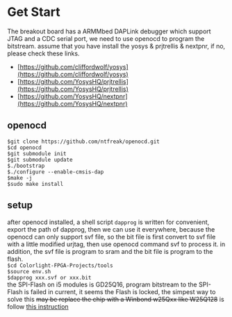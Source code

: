 # Get Start

The breakout board has a ARMMbed DAPLink debugger which support JTAG and a CDC serial port, we need to use openocd to program the bitstream.
assume that you have install the yosys & prjtrellis & nextpnr, if no, please check these links.
- [https://github.com/cliffordwolf/yosys](https://github.com/cliffordwolf/yosys)
- [https://github.com/YosysHQ/prjtrellis](https://github.com/YosysHQ/prjtrellis)
- [https://github.com/YosysHQ/nextpnr](https://github.com/YosysHQ/nextpnr)

## openocd
`$git clone https://github.com/ntfreak/openocd.git`  
`$cd openocd`  
`$git submodule init`  
`$git submodule update`  
`$./bootstrap`  
`$./configure --enable-cmsis-dap`  
`$make -j`  
`$sudo make install`  

## setup
after openocd installed, a shell script `dapprog` is written for convenient, export the path of dapprog, then we can use it everywhere, because the openocd can only support svf file, so the bit file is first convert to svf file with a little modified urjtag, then use openocd command svf to process it. in addition, the svf file is program to sram and the bit file is program to the flash.  
`$cd Colorlight-FPGA-Projects/tools`  
`$source env.sh`  
`$dapprog xxx.svf or xxx.bit`  
the SPI-Flash on i5 modules is GD25Q16, program bitstream to the SPI-Flash is failed in current, it seems the Flash is locked, the simpest way to solve this ~~may be replace the chip with a Winbond w25Qxx like W25Q128~~ is follow [this instruction](https://github.com/kazkojima/colorlight-i5-tips#spiflash)
